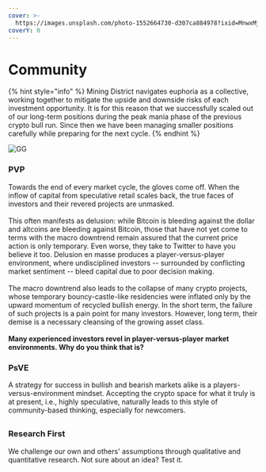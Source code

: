 ```yaml
---
cover: >-
  https://images.unsplash.com/photo-1552664730-d307ca884978?ixid=MnwxMjA3fDB8MHxwaG90by1wYWdlfHx8fGVufDB8fHx8&ixlib=rb-1.2.1&auto=format&fit=crop&w=2970&q=80
coverY: 0
---
```


# Community&#x20;

{% hint style="info" %}
Mining District navigates euphoria as a collective, working together to mitigate the upside and downside risks of each investment opportunity. It is for this reason that we successfully scaled out of our long-term positions during the peak mania phase of the previous crypto bull run. Since then we have been managing smaller positions carefully while preparing for the next cycle.
{% endhint %}

![GG](https://imgflip.com/s/meme/Epic-Handshake.jpg)

### PVP

Towards the end of every market cycle, the gloves come off. When the inflow of capital from speculative retail scales back, the true faces of investors and their revered projects are unmasked. \
\
This often manifests as delusion: while Bitcoin is bleeding against the dollar and altcoins are bleeding against Bitcoin, those that have not yet come to terms with the macro downtrend remain assured that the current price action is only temporary. Even worse, they take to Twitter to have you believe it too. Delusion en masse produces a player-versus-player environment, where undisciplined investors -- surrounded by conflicting market sentiment -- bleed capital due to poor decision making. \
\
The macro downtrend also leads to the collapse of many crypto projects, whose temporary bouncy-castle-like residencies were inflated only by the upward momentum of recycled bullish energy. In the short term, the failure of such projects is a pain point for many investors. However, long term, their demise is a necessary cleansing of the growing asset class. \
\
**Many experienced investors revel in player-versus-player market environments. Why do you think that is?**

### PsVE

A strategy for success in bullish and bearish markets alike is a players-versus-environment mindset. Accepting the crypto space for what it truly is at present, i.e., highly speculative, naturally leads to this style of community-based thinking, especially for newcomers.&#x20;

##

### Research First

We challenge our own and others' assumptions through qualitative and quantitative research. Not sure about an idea? Test it.
